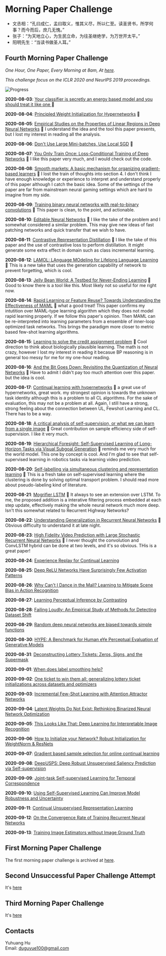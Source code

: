 # Morning Paper Challenge

+ 文丞相：“孔曰成仁，孟曰取义，惟其义尽，所以仁至。读圣贤书，所学何事？而今而后，庶几无愧。”
+ 张子：“为天地立心，为生民立命，为往圣继绝学，为万世开太平。”
+ 阳明先生：“当读书做圣人耳。”

## Fourth Morning Paper Challenge

_One Hour, One Paper, Every Morning at 8am, At [here](https://www.google.ch/maps/place/%22Monte+Diggelmann%22+-+vantage+point+in+Irchelpark/@47.3933675,8.5491733,118m/data=!3m1!1e3!4m5!3m4!1s0x0:0x2cb79f95aa652fc3!8m2!3d47.3932358!4d8.5495728?hl=en)._

_This challenge focus on the ICLR 2020 and NeurIPS 2019 proceedings._

![Progress](https://progress-bar.dev/21/?scale=42&title=MPC&width=360&suffix=)

__2020-08-03__: [Your classifier is secretly an energy based model and you should treat it like one ](https://openreview.net/pdf?id=Hkxzx0NtDB) :tada:

__2020-08-04__: [Principled Weight Initialization for Hypernetworks](https://openreview.net/pdf?id=H1lma24tPB) :tada:

__2020-08-05__: [Empirical Studies on the Properties of Linear Regions in Deep Neural Networks](https://openreview.net/pdf?id=SkeFl1HKwr) :tada: I understand the idea and the tool this paper presents, but I lost my interest in reading all the analysis.

__2020-08-06__: [Don't Use Large Mini-batches, Use Local SGD](http://www.openreview.net/pdf?id=B1eyO1BFPr) :tada:

__2020-08-07__: [You Only Train Once: Loss-Conditional Training of Deep Networks](http://www.openreview.net/pdf?id=HyxY6JHKwr) :tada: I like this paper very much, and I would check out the code.

__2020-08-08__: [Smooth markets: A basic mechanism for organizing gradient-based learners](http://www.openreview.net/pdf?id=B1xMEerYvB) :tada: I lost the train of thoughts into section 4. I don't think I have enough knowledge or experience to interpret and understand properly of this paper although I catch the basic idea. Some of the settings of the paper are far from mainstream neural gaming settings which are hard to imagine from my side.

__2020-08-09__: [Training binary neural networks with real-to-binary convolutions](http://www.openreview.net/pdf?id=BJg4NgBKvH) :tada: This paper is clean, to the point, and actionable.

__2020-08-10__: [Editable Neural Networks](http://www.openreview.net/pdf?id=HJedXaEtvS) :tada: I like the take of the problem and I somewhat considered a similar problem. This may give new ideas of fast patching networks and quick transfer that we wish to have.

__2020-08-11__: [Contrastive Representation Distillation](http://www.openreview.net/pdf?id=SkgpBJrtvS) :tada: I like the take of this paper and the use of contrastive loss to perform distillation. It might generate some extra effect in domain such as class incremental learning.

__2020-08-12__: [LAMOL: LAnguage MOdeling for Lifelong Language Learning](http://www.openreview.net/pdf?id=Skgxcn4YDS) :tada: This is a new take that uses the generation capability of network to prevent forgetting, which is cool.

__2020-08-13__: [Jelly Bean World: A Testbed for Never-Ending Learning](http://www.openreview.net/pdf?id=Byx_YAVYPH) :tada: Good to know there is a tool like this. Most likely not so useful for me right now.

__2020-08-14__: [Rapid Learning or Feature Reuse? Towards Understanding the Effectiveness of MAML](http://www.openreview.net/pdf?id=rkgMkCEtPB) :tada: what a good treat! This paper confirms my intutition over MAML-type learning algorithm which they does not model rapid learning properly. If we follow this paper's opinion. Then MAML can be re-interpreted into learning parameters from a ensemble of inner-loop optimized task networks. This brings the paradigm more closer to metric based few-shot learning algorithms.

__2020-08-15__: [Learning to solve the credit assignment problem](http://www.openreview.net/pdf?id=ByeUBANtvB) :tada: Cool direction to think about biologically plausible learning. The math is not crazy, however I lost my interest in reading it becasue BP reasoning is in general too messy for me for my one-hour reading.

__2020-08-16__: [And the Bit Goes Down: Revisiting the Quantization of Neural Networks](http://www.openreview.net/pdf?id=rJehVyrKwH) :tada: Have to admit I didn't pay too much attention over this paper. but the idea is cool.

__2020-08-17__: [Continual learning with hypernetworks](http://www.openreview.net/pdf?id=SJgwNerKvB) :tada: a great use of hypernetworks, great work. my strongest opinion is towards the unknown task identity although this is a problem to all CL algorithms. For the sake of evaluation, this may not be a problem at all. Again, I still have a strong, strong feeling about the connection between UL, Fewshot Learning and CL. There has to be a way.

__2020-08-18__: [A critical analysis of self-supervision, or what we can learn from a single image](http://www.openreview.net/pdf?id=B1esx6EYvr) :tada: Great contribution on sample efficiency side of self-supervision. I like it very much.

__2020-08-19__: [Hierarchical Foresight: Self-Supervised Learning of Long-Horizon Tasks via Visual Subgoal Generation](http://www.openreview.net/pdf?id=H1gzR2VKDH) :tada: reminds me very much for the world model. This one by concept is cool. And I'm glad to see that self-supervised learning in robotics tasks via learning video prediction.

__2020-08-20__: [Self-labelling via simultaneous clustering and representation learning](https://openreview.net/pdf?id=Hyx-jyBFPr) :tada: This is a fresh take on self-supervised learning where the clustering is done by solving optimal transport problem. I should read more about pseudo-labeling kind of literature.

__2020-08-21__: [Mogrifier LSTM](http://www.openreview.net/pdf?id=SJe5P6EYvS) :tada: It always to see an extension over LSTM. To me, the proposed addition is a interative filtering process embedded at each step update, effectively making the whole neural network much more deep. Isn't this somewhat related to Recurrent Highway Networks?

__2020-08-22__: [Understanding Generalization in Recurrent Neural Networks](http://www.openreview.net/pdf?id=rkgg6xBYDH) :tada: Obvious difficulty to understand it at late night.

__2020-08-23__: [High Fidelity Video Prediction with Large Stochastic Recurrent Neural Networks](https://papers.nips.cc/paper/8303-high-fidelity-video-prediction-with-large-stochastic-recurrent-neural-networks.pdf) :tada: I never thought the convolution and ConvLSTM hybrid can be done at two levels, and it's so obvious. THis is a great paper!

__2020-08-24__: [Experience Replay for Continual Learning](https://papers.nips.cc/paper/8327-experience-replay-for-continual-learning.pdf)

__2020-08-25__: [Deep ReLU Networks Have Surprisingly Few Activation Patterns](https://papers.nips.cc/paper/8328-deep-relu-networks-have-surprisingly-few-activation-patterns.pdf)

__2020-08-26__: [Why Can't I Dance in the Mall? Learning to Mitigate Scene Bias in Action Recognition](https://papers.nips.cc/paper/8372-why-cant-i-dance-in-the-mall-learning-to-mitigate-scene-bias-in-action-recognition.pdf)

__2020-08-27__: [Learning Perceptual Inference by Contrasting](https://papers.nips.cc/paper/8392-learning-perceptual-inference-by-contrasting.pdf)

__2020-08-28__: [Failing Loudly: An Empirical Study of Methods for Detecting Dataset Shift](https://papers.nips.cc/paper/8420-failing-loudly-an-empirical-study-of-methods-for-detecting-dataset-shift.pdf)

__2020-08-29__: [Random deep neural networks are biased towards simple functions](https://papers.nips.cc/paper/8471-random-deep-neural-networks-are-biased-towards-simple-functions.pdf)

__2020-08-30__: [HYPE: A Benchmark for Human eYe Perceptual Evaluation of Generative Models](https://papers.nips.cc/paper/8605-hype-a-benchmark-for-human-eye-perceptual-evaluation-of-generative-models.pdf)

__2020-08-31__: [Deconstructing Lottery Tickets: Zeros, Signs, and the Supermask](https://papers.nips.cc/paper/8618-deconstructing-lottery-tickets-zeros-signs-and-the-supermask.pdf)

__2020-09-01__: [When does label smoothing help?](https://papers.nips.cc/paper/8717-when-does-label-smoothing-help.pdf)

__2020-09-02__: [One ticket to win them all: generalizing lottery ticket initializations across datasets and optimizers](https://papers.nips.cc/paper/8739-one-ticket-to-win-them-all-generalizing-lottery-ticket-initializations-across-datasets-and-optimizers.pdf)

__2020-09-03__: [Incremental Few-Shot Learning with Attention Attractor Networks](https://papers.nips.cc/paper/8769-incremental-few-shot-learning-with-attention-attractor-networks.pdf)

__2020-09-04__: [Latent Weights Do Not Exist: Rethinking Binarized Neural Network Optimization](https://papers.nips.cc/paper/8971-latent-weights-do-not-exist-rethinking-binarized-neural-network-optimization.pdf)

__2020-09-05__: [This Looks Like That: Deep Learning for Interpretable Image Recognition](https://papers.nips.cc/paper/9095-this-looks-like-that-deep-learning-for-interpretable-image-recognition.pdf)

__2020-09-06__: [How to Initialize your Network? Robust Initialization for WeightNorm & ResNets](https://papers.nips.cc/paper/9272-how-to-initialize-your-network-robust-initialization-for-weightnorm-resnets.pdf)

__2020-09-07__: [Gradient based sample selection for online continual learning](https://papers.nips.cc/paper/9354-gradient-based-sample-selection-for-online-continual-learning.pdf)

__2020-09-08__: [DeepUSPS: Deep Robust Unsupervised Saliency Prediction via Self-supervision](https://papers.nips.cc/paper/8314-deepusps-deep-robust-unsupervised-saliency-prediction-via-self-supervision.pdf)

__2020-09-09__: [Joint-task Self-supervised Learning for Temporal Correspondence](https://papers.nips.cc/paper/8324-joint-task-self-supervised-learning-for-temporal-correspondence.pdf)

__2020-09-10__: [Using Self-Supervised Learning Can Improve Model Robustness and Uncertainty](https://papers.nips.cc/paper/9697-using-self-supervised-learning-can-improve-model-robustness-and-uncertainty.pdf)

__2020-09-11__: [Continual Unsupervised Representation Learning](https://papers.nips.cc/paper/8981-continual-unsupervised-representation-learning.pdf)

__2020-09-12__: [On the Convergence Rate of Training Recurrent Neural Networks](https://papers.nips.cc/paper/8893-on-the-convergence-rate-of-training-recurrent-neural-networks.pdf)

__2020-09-13__: [Training Image Estimators without Image Ground Truth](https://papers.nips.cc/paper/8514-training-image-estimators-without-image-ground-truth.pdf)


## First Morning Paper Challenge

The first morning paper challenge is archived at [here](./first-challenge.md).

## Second Unsuccessful Paper Challenge Attempt

It's [here](./second-unsuccessful-attempt.md)

## Third Morning Paper Challenge

It's [here](./third-challenge.md)

## Contacts

Yuhuang Hu  
Email: duguyue100@gmail.com
